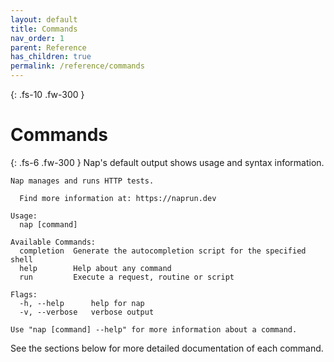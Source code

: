 ```yaml
---
layout: default
title: Commands
nav_order: 1
parent: Reference
has_children: true
permalink: /reference/commands
---
```


{: .fs-10 .fw-300 }
# Commands

{: .fs-6 .fw-300 }
Nap's default output shows usage and syntax information.

```
Nap manages and runs HTTP tests.

  Find more information at: https://naprun.dev

Usage:
  nap [command]

Available Commands:
  completion  Generate the autocompletion script for the specified shell
  help        Help about any command
  run         Execute a request, routine or script

Flags:
  -h, --help      help for nap
  -v, --verbose   verbose output

Use "nap [command] --help" for more information about a command.
```

See the sections below for more detailed documentation of each command.